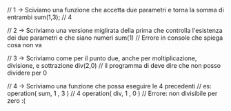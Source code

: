 // 1 -> Sciviamo una funzione che accetta due parametri e torna la somma di entrambi
sum(1,3); // 4

// 2 -> Scriviamo una versione miglirata della prima che controlla l'esistenza dei due parametri e che siano numeri
sum(1) // Errore in console che spiega cosa non va

// 3 -> Scriviamo come per il punto due, anche per moltiplicazione, divisione, e sottrazione
div(2,0) // il programma di deve dire che non posso dividere per 0

// 4 -> Scriviamo una funzione che possa eseguire le 4 precedenti
// es:
operation( sum, 1 , 3 ) // 4
operation( div, 1 , 0 ) // Errore: non divisibile per zero :(
